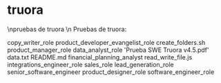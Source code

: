 # truora
\npruebas de truora  \n
Pruebas de truora:

copy_writer_role
product_developer_evangelist_role
create_folders.sh
product_manager_role
data_analyst_role
'Prueba SWE Truora v4.5.pdf'
data.txt
README.md
financial_planning_analyst
read_write_file.js
integrations_engineer_role
sales_role
lead_generation_role
senior_software_engineer
product_designer_role
software_engineer_role
